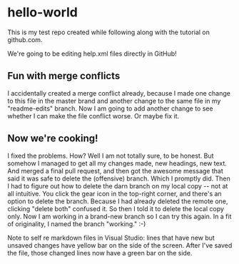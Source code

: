 # hello-world
This is my test repo created while following along with the tutorial on github.com. 

We're going to be editing help.xml files directly in GitHub! 

## Fun with merge conflicts
I accidentally created a merge conflict already, because I made one change to this file in the master brand and another change to the same file in my "readme-edits" branch. Now I am going to add another change to see whether I can make the file conflict worse. Or maybe fix it. 


## Now we're cooking! 

I fixed the problems. How? Well I am not totally sure, to be honest. But somehow I managed to get all my changes made, new headings, new text. And merged a final pull request, and then got the awesome message that said it was safe to delete the (offensive) branch. Which I promptly did.
Then I had to figure out how to delete the darn branch on my local copy -- not at all intuitive. You click the gear icon in the top-right corner, and there's an option to delete the branch. Because I had already deleted the remote one, clicking "delete both" confused it. So then I told it to delete the local copy only. 
Now I am working in a brand-new branch so I can try this again. In a fit of originality, I named the branch "working." :-) 


Note to self re markdown files in Visual Studio: lines that have new but unsaved changes have yellow bar on the side of the screen. After I've saved the file, those changed lines now have a green bar on the side. 